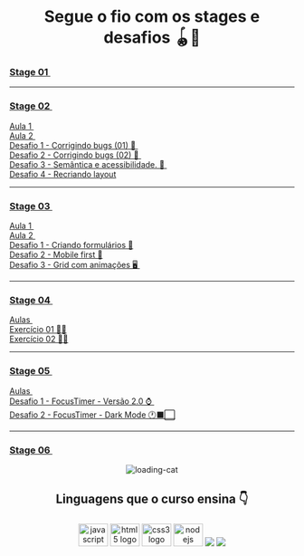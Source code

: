 <h1 align="center"> Segue o fio com os stages e desafios 🪀🎨 </h1>
 
### <a  href="https://github.com/renyzeraa/rocketseat-explorer/tree/master/Stage01"> Stage 01 </a>&nbsp;
<hr>  

### <a  href="https://github.com/renyzeraa/explorer-rocketseat/tree/master/Stage02"> Stage 02 </a>&nbsp;

<a href="https://github.com/renyzeraa/explorer-rocketseat/tree/master/Stage02/aula1"> Aula 1 </a>&nbsp; </br>
<a href="https://github.com/renyzeraa/explorer-rocketseat/tree/master/Stage02/aula2"> Aula 2 </a>&nbsp; </br>
<a href="https://github.com/renyzeraa/explorer-rocketseat/tree/master/Stage02/desafio1"> Desafio 1 - Corrigindo bugs (01) 👀 </a>&nbsp; </br>
<a href="https://github.com/renyzeraa/explorer-rocketseat/tree/master/Stage02/desafio2"> Desafio 2 - Corrigindo bugs (02) 👀 </a>&nbsp; </br>
<a href="https://github.com/renyzeraa/explorer-rocketseat/tree/master/Stage02/desafio3"> Desafio 3 - Semântica e acessibilidade. 💜 </a>&nbsp; </br>
<a href="https://github.com/renyzeraa/explorer-rocketseat/tree/master/Stage02/desafio4"> Desafio 4 - Recriando layout</a>&nbsp; </br>
<hr>
 
### <a align="center" href="https://github.com/renyzeraa/explorer-rocketseat/tree/master/Stage03"> Stage 03 </a>&nbsp;
<a href="https://github.com/renyzeraa/explorer-rocketseat/tree/master/Stage03/aula1"> Aula 1 </a>&nbsp; </br>
 <a href="https://github.com/renyzeraa/explorer-rocketseat/tree/master/Stage03/aula3"> Aula 2 </a>&nbsp; </br>
<a href="https://github.com/renyzeraa/explorer-rocketseat/tree/master/Stage03/desafio1"> Desafio 1 - Criando formulários 📲</a>&nbsp;  
  <a href="https://github.com/renyzeraa/explorer-rocketseat/tree/master/Stage03/desafio2"> Desafio 2 - Mobile first 📱</a>&nbsp; </br>
<a href="https://github.com/renyzeraa/explorer-rocketseat/tree/master/Stage03/desafio3"> Desafio 3 - Grid com animações 🖥 </a>&nbsp; </br>
<hr>

### <a align="center" href="https://github.com/renyzeraa/explorer-rocketseat/tree/master/Stage04"> Stage 04 </a>&nbsp;
<a href="https://github.com/renyzeraa/explorer-rocketseat/tree/master/Stage04/aulas"> Aulas </a>&nbsp; </br>
<a href="https://github.com/renyzeraa/explorer-rocketseat/tree/master/Stage04/desafio1"> Exercício 01 ✍🏽</a>&nbsp; </br>
<a href="https://github.com/renyzeraa/explorer-rocketseat/tree/master/Stage04/desafio2"> Exercício 02 ✍🏽</a>&nbsp; <hr>

### <a align="center" href="https://github.com/renyzeraa/rocketseat-explorer/tree/master/Stage05"> Stage 05 </a>&nbsp;
<a href="https://github.com/renyzeraa/rocketseat-explorer/tree/master/Stage05/Aula"> Aulas </a>&nbsp; </br>
<a href="https://github.com/renyzeraa/rocketseat-explorer/tree/master/Stage05/Desafio1"> Desafio 1 - FocusTimer - Versão 2.0 ⌚️ </a>&nbsp; </br>
<a href="https://github.com/renyzeraa/rocketseat-explorer/tree/master/Stage05/Desafio2"> Desafio 2 - FocusTimer - Dark Mode 🕐⬛️⬜️</a>&nbsp; </br>
<hr>

### <a align="center" href="https://github.com/renyzeraa/rocketseat-explorer/tree/master/Stage06"> Stage 06 </a>&nbsp;
<div align="center">
  
![loading-cat](https://user-images.githubusercontent.com/101990719/175840620-1627db7d-a201-403c-a5c5-3b3420593140.gif)
</div>

<h2 align="center"> Linguagens que o curso ensina 👇</h2>

###
<div align="center">
  <img src="https://cdn.jsdelivr.net/gh/devicons/devicon/icons/javascript/javascript-original.svg" height="40" width="52" alt="javascript logo"  />
  <img src="https://cdn.jsdelivr.net/gh/devicons/devicon/icons/html5/html5-original.svg" height="40" width="52" alt="html5 logo"  />
  <img src="https://cdn.jsdelivr.net/gh/devicons/devicon/icons/css3/css3-original.svg" height="40" width="52" alt="css3 logo"  />
  <img src="https://cdn.jsdelivr.net/gh/devicons/devicon/icons/nodejs/nodejs-original.svg" height="40" width="52" alt="nodejs logo"  />
  <img src="https://cdn.jsdelivr.net/gh/devicons/devicon/icons/react/react-original-wordmark.svg" />
  <img src="https://cdn.jsdelivr.net/gh/devicons/devicon/icons/sqlite/sqlite-original-wordmark.svg" />                
</div>
